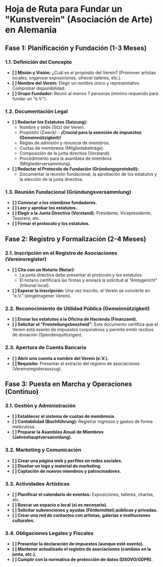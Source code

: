 # Hoja de Ruta para Fundar un "Kunstverein" (Asociación de Arte) en Alemania

## Fase 1: Planificación y Fundación (1-3 Meses)

### 1.1. Definición del Concepto
- **[ ] Misión y Visión:** ¿Cuál es el propósito del Verein? (Promover artistas locales, organizar exposiciones, ofrecer talleres, etc.).
- **[ ] Nombre del Verein:** Elegir un nombre único y representativo. Comprobar disponibilidad.
- **[ ] Grupo Fundador:** Reunir al menos 7 personas (mínimo requerido para fundar un "e.V.").

### 1.2. Documentación Legal
- **[ ] Redactar los Estatutos (Satzung):**
    - Nombre y sede (Sitz) del Verein.
    - Propósito (Zweck) - **¡Crucial para la exención de impuestos (Gemeinnützigkeit)!**
    - Reglas de admisión y renuncia de miembros.
    - Cuotas de membresía (Mitgliedsbeiträge).
    - Composición de la junta directiva (Vorstand).
    - Procedimiento para la asamblea de miembros (Mitgliederversammlung).
- **[ ] Redactar el Protocolo de Fundación (Gründungsprotokoll):**
    - Documentar la reunión fundacional, la aprobación de los estatutos y la elección de la junta directiva.

### 1.3. Reunión Fundacional (Gründungsversammlung)
- **[ ] Convocar a los miembros fundadores.**
- **[ ] Leer y aprobar los estatutos.**
- **[ ] Elegir a la Junta Directiva (Vorstand):** Presidente, Vicepresidente, Tesorero, etc.
- **[ ] Firmar el protocolo y los estatutos.**

## Fase 2: Registro y Formalización (2-4 Meses)

### 2.1. Inscripción en el Registro de Asociaciones (Vereinsregister)
- **[ ] Cita con un Notario (Notar):**
    - La junta directiva debe presentar el protocolo y los estatutos.
    - El notario certificará las firmas y enviará la solicitud al "Amtsgericht" (tribunal local).
- **[ ] Esperar la inscripción:** Una vez inscrito, el Verein se convierte en "e.V." (eingetragener Verein).

### 2.2. Reconocimiento de Utilidad Pública (Gemeinnützigkeit)
- **[ ] Enviar los estatutos a la Oficina de Hacienda (Finanzamt).**
- **[ ] Solicitar el "Freistellungsbescheid":** Este documento certifica que el Verein está exento de impuestos corporativos y permite emitir recibos de donación (Spendenquittungen).

### 2.3. Apertura de Cuenta Bancaria
- **[ ] Abrir una cuenta a nombre del Verein (e.V.).**
- **[ ] Requisito:** Presentar el extracto del registro de asociaciones (Vereinsregisterauszug).

## Fase 3: Puesta en Marcha y Operaciones (Continuo)

### 3.1. Gestión y Administración
- **[ ] Establecer el sistema de cuotas de membresía.**
- **[ ] Contabilidad (Buchführung):** Registrar ingresos y gastos de forma meticulosa.
- **[ ] Preparar la Asamblea Anual de Miembros (Jahreshauptversammlung).**

### 3.2. Marketing y Comunicación
- **[ ] Crear una página web y perfiles en redes sociales.**
- **[ ] Diseñar un logo y material de marketing.**
- **[ ] Captación de nuevos miembros y patrocinadores.**

### 3.3. Actividades Artísticas
- **[ ] Planificar el calendario de eventos:** Exposiciones, talleres, charlas, etc.
- **[ ] Buscar un espacio o local (si es necesario).**
- **[ ] Solicitar subvenciones y ayudas (Fördermittel) públicas y privadas.**
- **[ ] Crear una red de contactos con artistas, galerías e instituciones culturales.**

### 3.4. Obligaciones Legales y Fiscales
- **[ ] Presentar la declaración de impuestos (aunque esté exento).**
- **[ ] Mantener actualizado el registro de asociaciones (cambios en la junta, etc.).**
- **[ ] Cumplir con la normativa de protección de datos (DSGVO/GDPR).**

